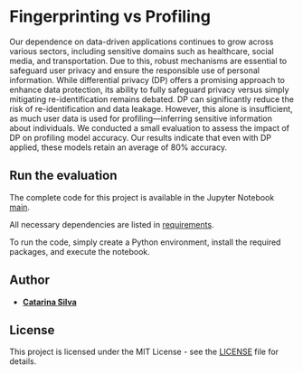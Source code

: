# Fingerprinting vs Profiling

Our dependence on data-driven applications continues to grow across various sectors, including sensitive domains such as healthcare, social media, and transportation. Due to this, robust mechanisms are essential to safeguard user privacy and ensure the responsible use of personal information. While differential privacy (DP) offers a promising approach to enhance data protection, its ability to fully safeguard privacy versus simply mitigating re-identification remains debated.  DP can significantly reduce the risk of re-identification and data leakage. However, this alone is insufficient, as much user data is used for profiling—inferring sensitive information about individuals.  We conducted a small evaluation to assess the impact of DP on profiling model accuracy. Our results indicate that even with DP applied, these models retain an average of 80% accuracy.

## Run the evaluation

The complete code for this project is available in the Jupyter Notebook [main](main.ipynb).

All necessary dependencies are listed in [requirements](requirements.txt).

To run the code, simply create a Python environment, install the required packages, and execute the notebook.

## Author

* [**Catarina Silva**](https://github.com/catarinaacsilva)


## License

This project is licensed under the MIT License - see the [LICENSE](LICENSE) file for details.

